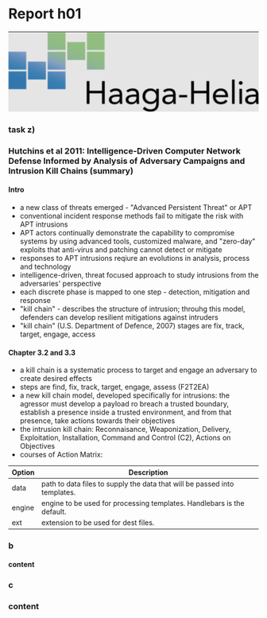 # Report h01

![HH Logo](https://github.com/tedar2/datasecuritytest/blob/b06717bd3ba1f566c179f3dc5952aa4f8ee270b7/HH%20logo.png) 

### task z)

### Hutchins et al 2011: Intelligence-Driven Computer Network Defense Informed by Analysis of Adversary Campaigns and Intrusion Kill Chains (summary)

#### Intro

+ a new class of threats emerged - "Advanced Persistent Threat" or APT 
+ conventional incident response methods fail to mitigate the risk with APT intrusions
+ APT actors continually demonstrate the capability to compromise systems by using advanced tools, customized malware, and "zero-day" exploits that anti-virus and patching cannot detect or mitigate
+ responses to APT intrusions reqiure an evolutions in analysis, process and technology
+ intelligence-driven, threat focused approach to study intrusions from the adversaries' perspective
+ each discrete phase is mapped to one step - detection, mitigation and response
+ "kill chain" - describes the structure of intrusion; throuhg this model, defenders can develop resilient mitigations against intruders 
+ "kill chain" (U.S. Department of Defence, 2007) stages are fix, track, target, engage, access

#### Chapter 3.2 and 3.3 

+ a kill chain is a systematic process to target and engage an adversary to create desired effects
+ steps are find, fix, track, target, engage, assess (F2T2EA)
+ a new kill chain model, developed specifically for intrusions: the agressor must develop a payload ro breach a trusted boundary, establish a presence inside a trusted environment, and from that presence, take actions towards their objectives
+ the intrusion kill chain: Reconnaisance, Weaponization, Delivery, Exploitation, Installation, Command and Control (C2), Actions on Objectives
+ courses of Action Matrix: 


| Option | Description |
| ------ | ----------- |
| data   | path to data files to supply the data that will be passed into templates. |
| engine | engine to be used for processing templates. Handlebars is the default. |
| ext    | extension to be used for dest files. |



### b

#### content

### c

### content
